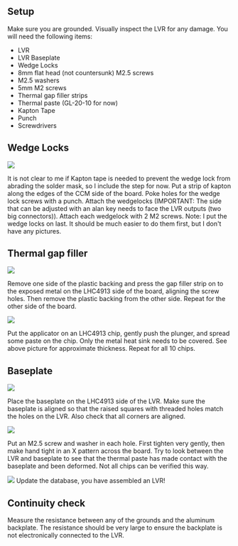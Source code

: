 ## Setup

Make sure you are grounded. Visually inspect the LVR for any damage. You will need the following items:

- LVR
- LVR Baseplate
- Wedge Locks
- 8mm flat head (not countersunk) M2.5 screws
- M2.5 washers
- 5mm M2 screws
- Thermal gap filler strips
- Thermal paste (GL-20-10 for now)
- Kapton Tape
- Punch
- Screwdrivers

## Wedge Locks

![](Assembled_LVR.JPG)

It is not clear to me if Kapton tape is needed to prevent the wedge lock from abrading the solder mask, so I include the step for now.
Put a strip of kapton along the edges of the CCM side of the board.  Poke holes for the wedge lock screws with a punch.  Attach the wedgelocks (IMPORTANT: The side that can be adjusted with an alan key needs to face the LVR outputs (two big connectors)).  Attach each wedgelock with 2 M2 screws.
Note:  I put the wedge locks on last.  It should be much easier to do them first, but I don't have any pictures.

## Thermal gap filler

![](Thermal_gap_sides.JPG)

Remove one side of the plastic backing and press the gap filler strip on to the exposed metal on the LHC4913 side of the board, aligning the screw holes.  Then remove the plastic backing from the other side.  Repeat for the other side of the board.

![](Thermal_gap_4913.JPG)

Put the applicator on an LHC4913 chip, gently push the plunger, and spread some paste on the chip.  Only the metal heat sink needs to be covered.  See above picture for approximate thickness.  Repeat for all 10 chips.

## Baseplate

![](Baseplate_alignment.JPG)

Place the baseplate on the LHC4913 side of the LVR.  Make sure the baseplate is aligned so that the raised squares with threaded holes match the holes on the LVR.  Also check that all corners are aligned.

![](LVR_screws.JPG)

Put an M2.5 screw and washer in each hole.  First tighten very gently, then make hand tight in an X pattern across the board.  Try to look between the LVR and baseplate to see that the thermal paste has made contact with the baseplate and been deformed.  Not all chips can be verified this way.

![](Assembled_LVR.JPG)
Update the database, you have assembled an LVR!

## Continuity check

Measure the resistance between any of the grounds and the aluminum backplate. The resistance should be very large to ensure the backplate is not electronically connected to the LVR.
